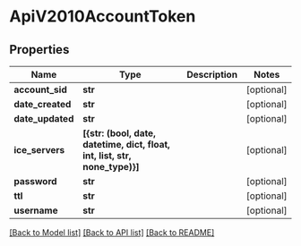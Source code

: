 # ApiV2010AccountToken

## Properties
Name | Type | Description | Notes
------------ | ------------- | ------------- | -------------
**account_sid** | **str** |  | [optional] 
**date_created** | **str** |  | [optional] 
**date_updated** | **str** |  | [optional] 
**ice_servers** | **[{str: (bool, date, datetime, dict, float, int, list, str, none_type)}]** |  | [optional] 
**password** | **str** |  | [optional] 
**ttl** | **str** |  | [optional] 
**username** | **str** |  | [optional] 

[[Back to Model list]](../README.md#documentation-for-models) [[Back to API list]](../README.md#documentation-for-api-endpoints) [[Back to README]](../README.md)


